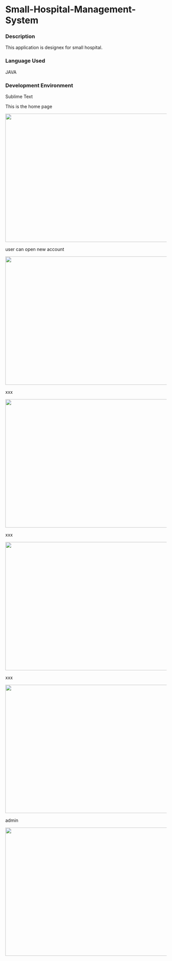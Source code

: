 # Small-Hospital-Management-System
<!DOCTYPE html>
<html>
<body>
<h3>Description</h3>
<p>This application is designex for small hospital.</p>
<h3>Language Used</h3>
  <p>JAVA</p>
<h3>Development Environment </h3>
  <p>Sublime Text</p>
  <p>This is the home page </p>
  <img src="https://i.imgur.com/rmDSUSu.jpg" width="600" height="400">
  <p>user can open new account</p>
  <img src="https://i.imgur.com/yVzfdDv.jpg" width="600" height="400">
  <p>xxx</p>
  <img src="https://i.imgur.com/TzZkDfu.jpg" width="600" height="400">
  <p>xxx</p>
  <img src="https://i.imgur.com/gHVBWGF.jpg" width="600" height="400">
  <p>xxx</p>
  <img src="https://i.imgur.com/iXOHi1b.jpg" width="600" height="400">
  <p>admin</p>
  <img src="https://i.imgur.com/Ha77zcW.jpg" width="600" height="400">
  
</body>
</html>
